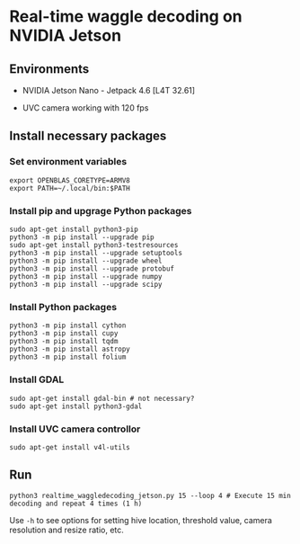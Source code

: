 # Real-time waggle decoding on NVIDIA Jetson

## Environments

- NVIDIA Jetson Nano - Jetpack 4.6 [L4T 32.61]

- UVC camera working with 120 fps

## Install necessary packages

### Set environment variables
```
export OPENBLAS_CORETYPE=ARMV8
export PATH=~/.local/bin:$PATH
```
### Install pip and upgrage Python packages
```
sudo apt-get install python3-pip
python3 -m pip install --upgrade pip
sudo apt-get install python3-testresources
python3 -m pip install --upgrade setuptools
python3 -m pip install --upgrade wheel
python3 -m pip install --upgrade protobuf
python3 -m pip install --upgrade numpy
python3 -m pip install --upgrade scipy
```
### Install Python packages
```
python3 -m pip install cython
python3 -m pip install cupy
python3 -m pip install tqdm
python3 -m pip install astropy
python3 -m pip install folium
```
### Install GDAL
```
sudo apt-get install gdal-bin # not necessary?
sudo apt-get install python3-gdal
```
### Install UVC camera controllor
```
sudo apt-get install v4l-utils
```

## Run
```
python3 realtime_waggledecoding_jetson.py 15 --loop 4 # Execute 15 min decoding and repeat 4 times (1 h)
```
Use `-h` to see options for setting hive location, threshold value, camera resolution and resize ratio, etc.
